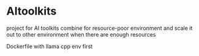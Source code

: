 # AItoolkits
project for AI toolkits combine for resource-poor environment and scale it out to other environment when there are enough resources

Dockerfile with llama cpp env first
